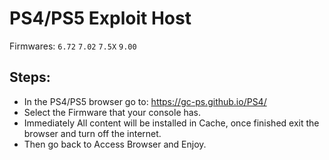 # PS4/PS5 Exploit Host
Firmwares: `6.72` `7.02` `7.5X` `9.00`

## Steps:

- In the PS4/PS5 browser go to: https://gc-ps.github.io/PS4/
- Select the Firmware that your console has.
- Immediately All content will be installed in Cache, once finished exit the browser and turn off the internet.
- Then go back to Access Browser and Enjoy.
